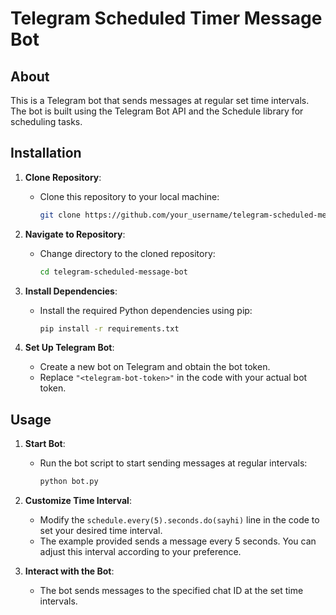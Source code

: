 # Telegram Scheduled Timer Message Bot

## About
This is a Telegram bot that sends messages at regular set time intervals. The bot is built using the Telegram Bot API and the Schedule library for scheduling tasks.

## Installation

1. **Clone Repository**: 
   - Clone this repository to your local machine:
     ```bash
     git clone https://github.com/your_username/telegram-scheduled-message-bot.git
     ```

2. **Navigate to Repository**: 
   - Change directory to the cloned repository:
     ```bash
     cd telegram-scheduled-message-bot
     ```

3. **Install Dependencies**: 
   - Install the required Python dependencies using pip:
     ```bash
     pip install -r requirements.txt
     ```

4. **Set Up Telegram Bot**: 
   - Create a new bot on Telegram and obtain the bot token.
   - Replace `"<telegram-bot-token>"` in the code with your actual bot token.

## Usage

1. **Start Bot**: 
   - Run the bot script to start sending messages at regular intervals:
     ```bash
     python bot.py
     ```

2. **Customize Time Interval**: 
   - Modify the `schedule.every(5).seconds.do(sayhi)` line in the code to set your desired time interval.
   - The example provided sends a message every 5 seconds. You can adjust this interval according to your preference.

3. **Interact with the Bot**: 
   - The bot sends messages to the specified chat ID at the set time intervals.
